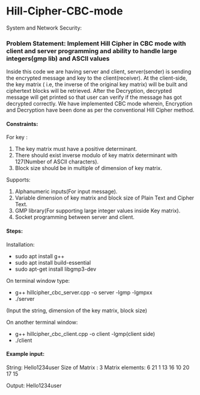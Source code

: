 # Hill-Cipher-CBC-mode

System and Network Security:

### Problem Statement: Implement Hill Cipher in CBC mode with client and server programming and ability to handle large integers(gmp lib) and ASCII values

Inside this code we are having server and client, server(sender) is sending the encrypted message and key to the client(receiver). 
At the client-side, the key matrix ( i.e, the inverse of the original key matrix) will be built and ciphertext blocks will be retrieved. 
After the Decryption, decrypted message will get printed so that user can verify if the message has got decrypted correctly. 
We have implemented CBC mode wherein, Encryption and Decryption have been done as per the conventional Hill Cipher method.

#### Constraints:

For key : 
1. The key matrix must have a positive determinant.
2. There should exist inverse modulo of key matrix determinant with 127(Number of ASCII characters).
3. Block size should be in multiple of dimension of key matrix.


Supports:
1. Alphanumeric inputs(For input message).
2. Variable dimension of key matrix and block size of Plain Text and Cipher Text.
3. GMP library(For supporting large integer values inside Key matrix).
4. Socket programming between server and client.

#### Steps:

Installation:
* sudo apt install g++
* sudo apt install build-essential
* sudo apt-get install libgmp3-dev


On terminal window type:
* g++ hillcipher_cbc_server.cpp -o server -lgmp -lgmpxx
* ./server

(Input the string, dimension of the key matrix, block size)

On another terminal window:
* g++ hillcipher_cbc_client.cpp -o client -lgmp(client side)
* ./client

#### Example input:

String: Hello1234user
Size of  Matrix : 3
Matrix elements:
6 21 1
13 16 10
20 17 15

Output: Hello1234user
